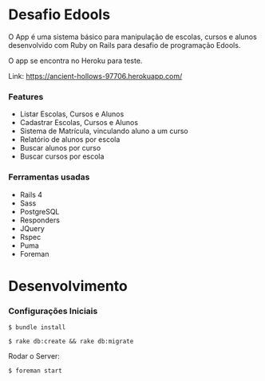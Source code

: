 # Desafio Edools
 O App é uma sistema básico para manipulação de escolas, cursos e alunos desenvolvido com Ruby on Rails 
 para desafio de programação Edools.
 
 O app se encontra no Heroku para teste.
 
 Link: https://ancient-hollows-97706.herokuapp.com/
 

 ### Features
 
 * Listar Escolas, Cursos e Alunos
 * Cadastrar Escolas, Cursos e Alunos
 * Sistema de Matrícula, vinculando aluno a um curso
 * Relatório de alunos por escola
 * Buscar alunos por curso
 * Buscar cursos por escola

 
 ### Ferramentas usadas
 
 * Rails 4
 * Sass
 * PostgreSQL
 * Responders
 * JQuery
 * Rspec
 * Puma
 * Foreman
  

 # Desenvolvimento
 
 ### Configurações Iniciais
 
 
 ```
 $ bundle install
 ```
 
 ```
 $ rake db:create && rake db:migrate
 ```
 
 Rodar o Server:
 
 ```
 $ foreman start
 ```
